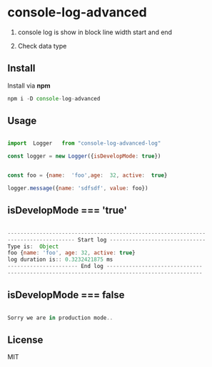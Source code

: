 # console-log-advanced

1. console log is show in block line width start and end

2. Check data type

## Install

Install via **npm**

```javascript
npm i -D console-log-advanced
```

## Usage

```javascript

import  Logger   from "console-log-advanced-log"

const logger = new Logger({isDevelopMode: true})


const foo = {name:  'foo',age:  32, active:  true}

logger.message({name: 'sdfsdf', value: foo})

```

## isDevelopMode === 'true'

```javascript

--------------------------------------------------------------
--------------------- Start log ------------------------------
Type is:  Object
foo {name: 'foo', age: 32, active: true}
log duration is:: 0.3232421875 ms
---------------------- End log ------------------------------
-------------------------------------------------------------

```

## isDevelopMode === false

```javascript

Sorry we are in production mode..

```

## License

MIT

